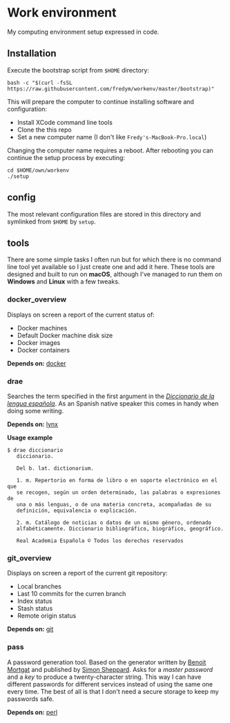 Work environment
================

My computing environment setup expressed in code.


Installation
------------

Execute the bootstrap script from `$HOME` directory:

`bash -c "$(curl -fsSL https://raw.githubusercontent.com/fredym/workenv/master/bootstrap)"`

This will prepare the computer to continue installing software and configuration:

* Install XCode command line tools
* Clone the this repo
* Set a new computer name (I don't like `Fredy's-MacBook-Pro.local`)

Changing the computer name requires a reboot. After rebooting you can continue
the setup process by executing:

    cd $HOME/own/workenv
    ./setup



config
------

The most relevant configuration files are stored in this directory and symlinked
from `$HOME` by `setup`.



tools
-----

There are some simple tasks I often run but for which there is no command line
tool yet available so I just create one and add it here. These tools are
designed and built to run on **macOS**, although I've managed to run them on
**Windows** and **Linux** with a few tweaks.



### docker_overview

Displays on screen a report of the current status of:

- Docker machines
- Default Docker machine disk size
- Docker images
- Docker containers

**Depends on:** [docker]



### drae

Searches the term specified in the first argument in the [_Diccionario de la
lengua española_][dle]. As an Spanish native speaker this comes in handy when
doing some writing.

**Depends on:** [lynx]

**Usage example**

    $ drae diccionario
       diccionario.

       Del b. lat. dictionarium.

       1. m. Repertorio en forma de libro o en soporte electrónico en el que
       se recogen, según un orden determinado, las palabras o expresiones de
       una o más lenguas, o de una materia concreta, acompañadas de su
       definición, equivalencia o explicación.

       2. m. Catálogo de noticias o datos de un mismo género, ordenado
       alfabéticamente. Diccionario bibliográfico, biográfico, geográfico.

       Real Academia Española © Todos los derechos reservados



### git_overview

Displays on screen a report of the current git repository:

- Local branches
- Last 10 commits for the curren branch
- Index status
- Stash status
- Remote origin status

**Depends on:** [git]



### pass

A password generation tool. Based on the generator written by [Benoit Mortgat]
and published by [Simon Sheppard]. Asks for a _master password_ and a _key_ to
produce a twenty-character string. This way I can have different passwords for
different services instead of using the same one every time. The best of all is
that I don't need a secure storage to keep my passwords safe.

**Depends on:** [perl]




[brew]: http://brew.sh/
[Benoit Mortgat]: http://ss64.com/pass/command-line.html
[dle]: http://dle.rae.es/
[lynx]: http://lynx.invisible-island.net/
[perl]: https://www.perl.org
[Simon Sheppard]: https://github.com/salsifis/ss64-password-generators
[docker]: https://docs.docker.com
[git]: https://git-scm.com
